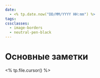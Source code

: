 ```yaml
---
date:
  - <% tp.date.now("DD/MM/YYYY HH:mm") %>
tags: 
cssclasses:
  - image-borders
  - neutral-pen-black
---
```

# Основные заметки
<% tp.file.cursor() %>
